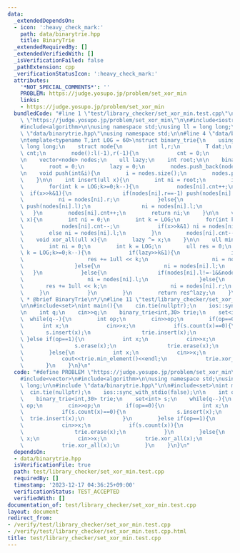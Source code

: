 ```yaml
---
data:
  _extendedDependsOn:
  - icon: ':heavy_check_mark:'
    path: data/binarytrie.hpp
    title: BinaryTrie
  _extendedRequiredBy: []
  _extendedVerifiedWith: []
  _isVerificationFailed: false
  _pathExtension: cpp
  _verificationStatusIcon: ':heavy_check_mark:'
  attributes:
    '*NOT_SPECIAL_COMMENTS*': ''
    PROBLEM: https://judge.yosupo.jp/problem/set_xor_min
    links:
    - https://judge.yosupo.jp/problem/set_xor_min
  bundledCode: "#line 1 \"test/library_checker/set_xor_min.test.cpp\"\n#define PROBLEM\
    \ \"https://judge.yosupo.jp/problem/set_xor_min\"\n\n#include<iostream>\n#include<vector>\n\
    #include<algorithm>\n\nusing namespace std;\nusing ll = long long;\n\n#line 1\
    \ \"data/binarytrie.hpp\"\nusing namespace std;\n\n#line 4 \"data/binarytrie.hpp\"\
    \ntemplate<typename T,int LOG = 60>\nstruct binary_trie{\n    using ull = unsigned\
    \ long long;\n    struct node{\n        int l,r;\n        T dat;\n        int\
    \ cnt;\n        node():l(-1),r(-1){\n            cnt = 0;\n        }\n    };\n\
    \n    vector<node> nodes;\n    ull lazy;\n    int root;\n\n    binary_trie(){\n\
    \        root = 0;\n        lazy = 0;\n        nodes.push_back(node());\n    }\n\
    \n    void push(int&i){\n        i = nodes.size();\n        nodes.push_back(node());\n\
    \    }\n\n    int insert(ull x){\n        int ni = root;\n        int k = LOG;\n\
    \        for(int k = LOG;k>=0;k--){\n            nodes[ni].cnt++;\n          \
    \  if(x>>k&1){\n                if(nodes[ni].r==-1) push(nodes[ni].r);\n     \
    \           ni = nodes[ni].r;\n            }else{\n                if(nodes[ni].l==-1)\
    \ push(nodes[ni].l);\n                ni = nodes[ni].l;\n            }\n     \
    \   }\n        nodes[ni].cnt++;\n        return ni;\n    }\n\n    void erase(ull\
    \ x){\n        int ni = 0;\n        int k = LOG;\n        for(int k = LOG;k>=0;k--){\n\
    \            nodes[ni].cnt--;\n            if(x>>k&1) ni = nodes[ni].r;\n    \
    \        else ni = nodes[ni].l;\n        }\n        nodes[ni].cnt--;\n    }\n\n\
    \    void xor_all(ull x){\n        lazy ^= x;\n    }\n\n    ull min_element(){\n\
    \        int ni = 0;\n        int k = LOG;\n        ull res = 0;\n        for(int\
    \ k = LOG;k>=0;k--){\n            if(lazy>>k&1){\n                if(nodes[ni].r!=-1&&nodes[nodes[ni].r].cnt>0){\n\
    \                    res += 1ull << k;\n                    ni = nodes[ni].r;\n\
    \                }else{\n                    ni = nodes[ni].l;\n             \
    \   }\n            }else{\n                if(nodes[ni].l!=-1&&nodes[nodes[ni].l].cnt>0){\n\
    \                    ni = nodes[ni].l;\n                }else{\n             \
    \       res += 1ull << k;\n                    ni = nodes[ni].r;\n           \
    \     }\n            }\n        }\n        return res^lazy;\n    }\n};\n/**\n\
    \ * @brief BinaryTrie\n*/\n#line 11 \"test/library_checker/set_xor_min.test.cpp\"\
    \n\n#include<set>\nint main(){\n    cin.tie(nullptr);\n    ios::sync_with_stdio(false);\n\
    \n    int q;\n    cin>>q;\n    binary_trie<int,30> trie;\n    set<int> s;\n  \
    \  while(q--){\n        int op;\n        cin>>op;\n        if(op==0){\n      \
    \      int x;\n            cin>>x;\n            if(s.count(x)==0){\n         \
    \       s.insert(x);\n                trie.insert(x);\n            }\n       \
    \ }else if(op==1){\n            int x;\n            cin>>x;\n            if(s.count(x)){\n\
    \                s.erase(x);\n                trie.erase(x);\n            }\n\
    \        }else{\n            int x;\n            cin>>x;\n            trie.xor_all(x);\n\
    \            cout<<trie.min_element()<<endl;\n            trie.xor_all(x);\n \
    \       }\n    }\n}\n"
  code: "#define PROBLEM \"https://judge.yosupo.jp/problem/set_xor_min\"\n\n#include<iostream>\n\
    #include<vector>\n#include<algorithm>\n\nusing namespace std;\nusing ll = long\
    \ long;\n\n#include \"data/binarytrie.hpp\"\n\n#include<set>\nint main(){\n  \
    \  cin.tie(nullptr);\n    ios::sync_with_stdio(false);\n\n    int q;\n    cin>>q;\n\
    \    binary_trie<int,30> trie;\n    set<int> s;\n    while(q--){\n        int\
    \ op;\n        cin>>op;\n        if(op==0){\n            int x;\n            cin>>x;\n\
    \            if(s.count(x)==0){\n                s.insert(x);\n              \
    \  trie.insert(x);\n            }\n        }else if(op==1){\n            int x;\n\
    \            cin>>x;\n            if(s.count(x)){\n                s.erase(x);\n\
    \                trie.erase(x);\n            }\n        }else{\n            int\
    \ x;\n            cin>>x;\n            trie.xor_all(x);\n            cout<<trie.min_element()<<endl;\n\
    \            trie.xor_all(x);\n        }\n    }\n}\n"
  dependsOn:
  - data/binarytrie.hpp
  isVerificationFile: true
  path: test/library_checker/set_xor_min.test.cpp
  requiredBy: []
  timestamp: '2023-12-17 04:36:25+09:00'
  verificationStatus: TEST_ACCEPTED
  verifiedWith: []
documentation_of: test/library_checker/set_xor_min.test.cpp
layout: document
redirect_from:
- /verify/test/library_checker/set_xor_min.test.cpp
- /verify/test/library_checker/set_xor_min.test.cpp.html
title: test/library_checker/set_xor_min.test.cpp
---
```

